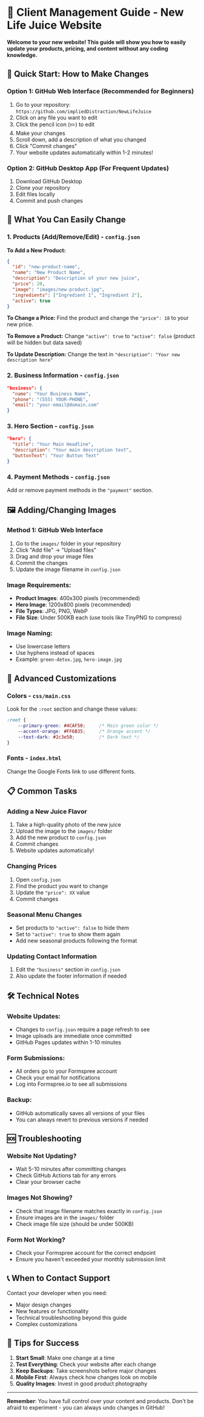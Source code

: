 # 🎯 Client Management Guide - New Life Juice Website

**Welcome to your new website! This guide will show you how to easily update your products, pricing, and content without any coding knowledge.**

## 🚀 Quick Start: How to Make Changes

### **Option 1: GitHub Web Interface (Recommended for Beginners)**
1. Go to your repository: `https://github.com/impliedDistraction/NewLifeJuice`
2. Click on any file you want to edit
3. Click the pencil icon (✏️) to edit
4. Make your changes
5. Scroll down, add a description of what you changed
6. Click "Commit changes"
7. Your website updates automatically within 1-2 minutes!

### **Option 2: GitHub Desktop App (For Frequent Updates)**
1. Download GitHub Desktop
2. Clone your repository
3. Edit files locally
4. Commit and push changes

## 📝 What You Can Easily Change

### **1. Products (Add/Remove/Edit) - `config.json`**

**To Add a New Product:**
```json
{
  "id": "new-product-name",
  "name": "New Product Name",
  "description": "Description of your new juice",
  "price": 20,
  "image": "images/new-product.jpg",
  "ingredients": ["Ingredient 1", "Ingredient 2"],
  "active": true
}
```

**To Change a Price:**
Find the product and change the `"price": 18` to your new price.

**To Remove a Product:**
Change `"active": true` to `"active": false` (product will be hidden but data saved)

**To Update Description:**
Change the text in `"description": "Your new description here"`

### **2. Business Information - `config.json`**
```json
"business": {
  "name": "Your Business Name",
  "phone": "(555) YOUR-PHONE",
  "email": "your-email@domain.com"
}
```

### **3. Hero Section - `config.json`**
```json
"hero": {
  "title": "Your Main Headline",
  "description": "Your main description text",
  "buttonText": "Your Button Text"
}
```

### **4. Payment Methods - `config.json`**
Add or remove payment methods in the `"payment"` section.

## 🖼️ Adding/Changing Images

### **Method 1: GitHub Web Interface**
1. Go to the `images/` folder in your repository
2. Click "Add file" → "Upload files"
3. Drag and drop your image files
4. Commit the changes
5. Update the image filename in `config.json`

### **Image Requirements:**
- **Product Images**: 400x300 pixels (recommended)
- **Hero Image**: 1200x800 pixels (recommended)
- **File Types**: JPG, PNG, WebP
- **File Size**: Under 500KB each (use tools like TinyPNG to compress)

### **Image Naming:**
- Use lowercase letters
- Use hyphens instead of spaces
- Example: `green-detox.jpg`, `hero-image.jpg`

## 🎨 Advanced Customizations

### **Colors - `css/main.css`**
Look for the `:root` section and change these values:
```css
:root {
    --primary-green: #4CAF50;     /* Main green color */
    --accent-orange: #FF6B35;     /* Orange accent */
    --text-dark: #2c3e50;         /* Dark text */
}
```

### **Fonts - `index.html`**
Change the Google Fonts link to use different fonts.

## 📋 Common Tasks

### **Adding a New Juice Flavor**
1. Take a high-quality photo of the new juice
2. Upload the image to the `images/` folder
3. Add the new product to `config.json`
4. Commit changes
5. Website updates automatically!

### **Changing Prices**
1. Open `config.json`
2. Find the product you want to change
3. Update the `"price": XX` value
4. Commit changes

### **Seasonal Menu Changes**
- Set products to `"active": false` to hide them
- Set to `"active": true` to show them again
- Add new seasonal products following the format

### **Updating Contact Information**
1. Edit the `"business"` section in `config.json`
2. Also update the footer information if needed

## 🛠️ Technical Notes

### **Website Updates:**
- Changes to `config.json` require a page refresh to see
- Image uploads are immediate once committed
- GitHub Pages updates within 1-10 minutes

### **Form Submissions:**
- All orders go to your Formspree account
- Check your email for notifications
- Log into Formspree.io to see all submissions

### **Backup:**
- GitHub automatically saves all versions of your files
- You can always revert to previous versions if needed

## 🆘 Troubleshooting

### **Website Not Updating?**
- Wait 5-10 minutes after committing changes
- Check GitHub Actions tab for any errors
- Clear your browser cache

### **Images Not Showing?**
- Check that image filename matches exactly in `config.json`
- Ensure images are in the `images/` folder
- Check image file size (should be under 500KB)

### **Form Not Working?**
- Check your Formspree account for the correct endpoint
- Ensure you haven't exceeded your monthly submission limit

## 📞 When to Contact Support

Contact your developer when you need:
- Major design changes
- New features or functionality
- Technical troubleshooting beyond this guide
- Complex customizations

## 🎉 Tips for Success

1. **Start Small**: Make one change at a time
2. **Test Everything**: Check your website after each change
3. **Keep Backups**: Take screenshots before major changes
4. **Mobile First**: Always check how changes look on mobile
5. **Quality Images**: Invest in good product photography

---

**Remember**: You have full control over your content and products. Don't be afraid to experiment - you can always undo changes in GitHub!
